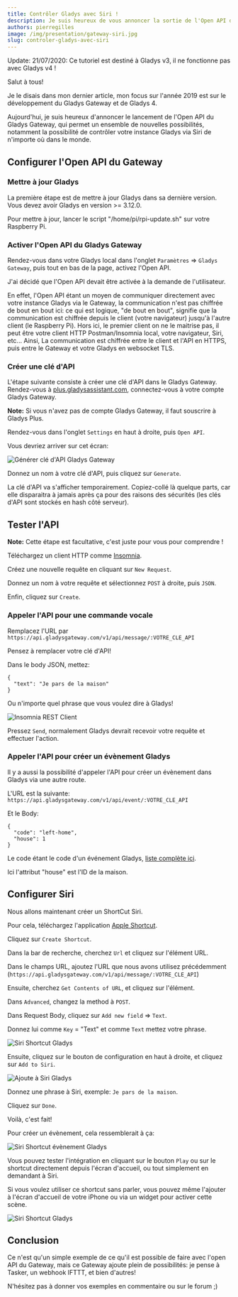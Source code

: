 ```yaml
---
title: Contrôler Gladys avec Siri !
description: Je suis heureux de vous annoncer la sortie de l'Open API du Gladys Gateway. Grâce à elle, il devient possible de contrôler Gladys avec Siri.
authors: pierregilles
image: /img/presentation/gateway-siri.jpg
slug: controler-gladys-avec-siri
---
```


<div class="alert alert--danger" role="alert">
  Update: 21/07/2020: Ce tutoriel est destiné à Gladys v3, il ne fonctionne pas avec Gladys v4 ! 
</div>

Salut à tous!

Je le disais dans mon dernier article, mon focus sur l'année 2019 est sur le développement du Gladys Gateway et de Gladys 4.

Aujourd'hui, je suis heureux d'annoncer le lancement de l'Open API du Gladys Gateway, qui permet un ensemble de nouvelles possibilités, notamment la possibilité de contrôler votre instance Gladys via Siri de n'importe où dans le monde.

<!--truncate-->

## Configurer l'Open API du Gateway

### Mettre à jour Gladys

La première étape est de mettre à jour Gladys dans sa dernière version. Vous devez avoir Gladys en version >= 3.12.0.

Pour mettre à jour, lancer le script "/home/pi/rpi-update.sh" sur votre Raspberry Pi.

### Activer l'Open API du Gladys Gateway

Rendez-vous dans votre Gladys local dans l'onglet `Paramètres` => `Gladys Gateway`, puis tout en bas de la page, activez l'Open API.

J'ai décidé que l'Open API devait être activée à la demande de l'utilisateur.

En effet, l'Open API étant un moyen de communiquer directement avec votre instance Gladys via le Gateway, la communication n'est pas chiffrée de bout en bout ici: ce qui est logique, "de bout en bout", signifie que la communication est chiffrée depuis le client (votre navigateur) jusqu'à l'autre client (le Raspberry Pi). Hors ici, le premier client on ne le maitrise pas, il peut être votre client HTTP Postman/Insomnia local, votre navigateur, Siri, etc... Ainsi, La communication est chiffrée entre le client et l'API en HTTPS, puis entre le Gateway et votre Gladys en websocket TLS.

### Créer une clé d'API

L'étape suivante consiste à créer une clé d'API dans le Gladys Gateway. Rendez-vous à [plus.gladysassistant.com](https://plus.gladysassistant.com), connectez-vous à votre compte Gladys Gateway.

**Note:** Si vous n'avez pas de compte Gladys Gateway, il faut souscrire à Gladys Plus.

Rendez-vous dans l'onglet `Settings` en haut à droite, puis `Open API`.

Vous devriez arriver sur cet écran:

![Générer clé d'API Gladys Gateway](../static/img/articles/fr/siri-gateway/generate-api-key.jpg)

Donnez un nom à votre clé d'API, puis cliquez sur `Generate`.

La clé d'API va s'afficher temporairement. Copiez-collé là quelque parts, car elle disparaitra à jamais après ça pour des raisons des sécurités (les clés d'API sont stockés en hash côté serveur).

## Tester l'API

**Note:** Cette étape est facultative, c'est juste pour vous pour comprendre !

Téléchargez un client HTTP comme [Insomnia](https://insomnia.rest/).

Créez une nouvelle requête en cliquant sur `New Request`.

Donnez un nom à votre requête et sélectionnez `POST` à droite, puis `JSON`.

Enfin, cliquez sur `Create`.

### Appeler l'API pour une commande vocale

Remplacez l'URL par `https://api.gladysgateway.com/v1/api/message/:VOTRE_CLE_API`

Pensez à remplacer votre clé d'API!

Dans le body JSON, mettez:

```
{
  "text": "Je pars de la maison"
}
```

Ou n'importe quel phrase que vous voulez dire à Gladys!

![Insomnia REST Client](../static/img/articles/fr/siri-gateway/insomnia.jpg)

Pressez `Send`, normalement Gladys devrait recevoir votre requête et effectuer l'action.

### Appeler l'API pour créer un évènement Gladys

Il y a aussi la possibilité d'appeler l'API pour créer un évènement dans Gladys via une autre route.

L'URL est la suivante: `https://api.gladysgateway.com/v1/api/event/:VOTRE_CLE_API`

Et le Body:

```
{
  "code": "left-home",
  "house": 1
}
```

Le code étant le code d'un événement Gladys, [liste complète ici](https://github.com/GladysAssistant/gladys-data/blob/master/events/fr.json).

Ici l'attribut "house" est l'ID de la maison.

## Configurer Siri

Nous allons maintenant créer un ShortCut Siri.

Pour cela, téléchargez l'application [Apple Shortcut](https://itunes.apple.com/us/app/shortcuts/id915249334?mt=8).

Cliquez sur `Create Shortcut`.

Dans la bar de recherche, cherchez `Url` et cliquez sur l'élément URL.

Dans le champs URL, ajoutez l'URL que nous avons utilisez précédemment (`https://api.gladysgateway.com/v1/api/message/:VOTRE_CLE_API`)

Ensuite, cherchez `Get Contents of URL`, et cliquez sur l'élément.

Dans `Advanced`, changez la method à `POST`.

Dans Request Body, cliquez sur `Add new field` => `Text`.

Donnez lui comme `Key` = "Text" et comme `Text` mettez votre phrase.

![Siri Shortcut Gladys](../static/img/articles/fr/siri-gateway/leaving-home-fr.jpg)

Ensuite, cliquez sur le bouton de configuration en haut à droite, et cliquez sur `Add to Siri`.

![Ajoute à Siri Gladys](../static/img/articles/fr/siri-gateway/add-to-siri.jpg)

Donnez une phrase à Siri, exemple: `Je pars de la maison`.

Cliquez sur `Done`.

Voilà, c'est fait!

Pour créer un évènement, cela ressemblerait à ça:

![Siri Shortcut évènement Gladys](../static/img/articles/fr/siri-gateway/event-left-home.jpg)

Vous pouvez tester l'intégration en cliquant sur le bouton `Play` ou sur le shortcut directement depuis l'écran d'accueil, ou tout simplement en demandant à Siri.

Si vous voulez utiliser ce shortcut sans parler, vous pouvez même l'ajouter à l'écran d'accueil de votre iPhone ou via un widget pour activer cette scène.

![Siri Shortcut Gladys](../static/img/articles/fr/siri-gateway/siri-shortcut-fr.jpg)

## Conclusion

Ce n'est qu'un simple exemple de ce qu'il est possible de faire avec l'open API du Gateway, mais ce Gateway ajoute plein de possibilités: je pense à Tasker, un webhook IFTTT, et bien d'autres!

N'hésitez pas à donner vos exemples en commentaire ou sur le forum ;)
